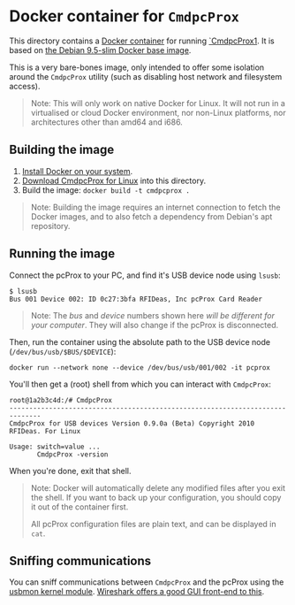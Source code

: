 # Docker container for `CmdpcProx`

This directory contains a [Docker container][0] for running [`CmdpcProx1][1].
It is based on [the Debian 9.5-slim Docker base image][2].

This is a very bare-bones image, only intended to offer some isolation around
the `CmdpcProx` utility (such as disabling host network and filesystem access).

> Note: This will only work on native Docker for Linux. It will not run in a
> virtualised or cloud Docker environment, nor non-Linux platforms, nor
> architectures other than amd64 and i686.

## Building the image

1. [Install Docker on your system][0].
2. [Download CmdpcProx for Linux][1] into this directory.
3. Build the image: `docker build -t cmdpcprox .`

> Note: Building the image requires an internet connection to fetch the Docker
> images, and to also fetch a dependency from Debian's apt repository.

## Running the image

Connect the pcProx to your PC, and find it's USB device node using `lsusb`:

```
$ lsusb
Bus 001 Device 002: ID 0c27:3bfa RFIDeas, Inc pcProx Card Reader
```

> Note: The _bus_ and _device_ numbers shown here _will be different for your
> computer_.  They will also change if the pcProx is disconnected.

Then, run the container using the absolute path to the USB device node
(`/dev/bus/usb/$BUS/$DEVICE`):

```
docker run --network none --device /dev/bus/usb/001/002 -it pcprox
```

You'll then get a (root) shell from which you can interact with `CmdpcProx`:

```
root@1a2b3c4d:/# CmdpcProx 
------------------------------------------------------------------------------
CmdpcProx for USB devices Version 0.9.0a (Beta) Copyright 2010 RFIDeas. For Linux

Usage: switch=value ...
       CmdpcProx -version
```

When you're done, exit that shell.

> Note: Docker will automatically delete any modified files after you exit the
> shell. If you want to back up your configuration, you should copy it out of
> the container first.
> 
> All pcProx configuration files are plain text, and can be displayed in `cat`.

## Sniffing communications

You can sniff communications between `CmdpcProx` and the pcProx using the
[usbmon kernel module][3]. [Wireshark offers a good GUI front-end to this][4].

[0]: https://www.docker.com/
[1]: https://www.rfideas.com/files/downloads/software/CmdpcProx.tar.gz
[2]: https://hub.docker.com/r/i386/debian/
[3]: https://www.kernel.org/doc/Documentation/usb/usbmon.txt
[4]: https://wiki.wireshark.org/CaptureSetup/USB

